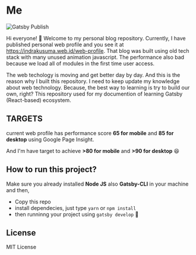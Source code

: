 # Me

![Gatsby Publish](https://github.com/idindrakusuma/me/workflows/Gatsby%20Publish/badge.svg)

Hi everyone! 👋 Welcome to my personal blog repository. Currently, I have published personal web profile and you see it at https://indrakusuma.web.id/web-profile. That blog was built using old tech stack with many unused animation javascript. The performance also bad because we load all of modules in the first time user access.

The web techology is moving and get better day by day. And this is the reason why I built this repository. I need to keep update my knowledge about web technology. Because, the best way to learning is try to build our own, right? This repository used for my documention of learning Gatsby (React-based) ecosystem.

## TARGETS
current web profile has performance score **65 for mobile** and **85 for desktop** using Google Page Insight.

And I'm have target to achieve **>80 for mobile** and **>90 for desktop** 😆

## How to run this project?

Make sure you already installed **Node JS** also **Gatsby-CLI** in your machine and then,

- Copy this repo
- install dependecies, just type `yarn` or `npm install`
- then runninng your project using `gatsby develop` 🚀

## License

MIT License
